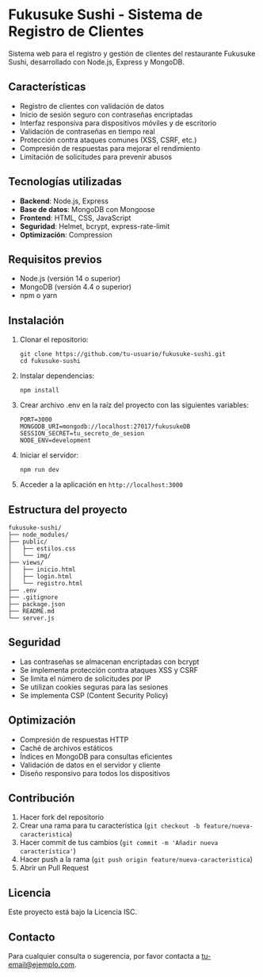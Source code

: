 # Fukusuke Sushi - Sistema de Registro de Clientes

Sistema web para el registro y gestión de clientes del restaurante Fukusuke Sushi, desarrollado con Node.js, Express y MongoDB.

## Características

- Registro de clientes con validación de datos
- Inicio de sesión seguro con contraseñas encriptadas
- Interfaz responsiva para dispositivos móviles y de escritorio
- Validación de contraseñas en tiempo real
- Protección contra ataques comunes (XSS, CSRF, etc.)
- Compresión de respuestas para mejorar el rendimiento
- Limitación de solicitudes para prevenir abusos

## Tecnologías utilizadas

- **Backend**: Node.js, Express
- **Base de datos**: MongoDB con Mongoose
- **Frontend**: HTML, CSS, JavaScript
- **Seguridad**: Helmet, bcrypt, express-rate-limit
- **Optimización**: Compression

## Requisitos previos

- Node.js (versión 14 o superior)
- MongoDB (versión 4.4 o superior)
- npm o yarn

## Instalación

1. Clonar el repositorio:
   ```
   git clone https://github.com/tu-usuario/fukusuke-sushi.git
   cd fukusuke-sushi
   ```

2. Instalar dependencias:
   ```
   npm install
   ```

3. Crear archivo .env en la raíz del proyecto con las siguientes variables:
   ```
   PORT=3000
   MONGODB_URI=mongodb://localhost:27017/fukusukeDB
   SESSION_SECRET=tu_secreto_de_sesion
   NODE_ENV=development
   ```

4. Iniciar el servidor:
   ```
   npm run dev
   ```

5. Acceder a la aplicación en `http://localhost:3000`

## Estructura del proyecto

```
fukusuke-sushi/
├── node_modules/
├── public/
│   ├── estilos.css
│   └── img/
├── views/
│   ├── inicio.html
│   ├── login.html
│   └── registro.html
├── .env
├── .gitignore
├── package.json
├── README.md
└── server.js
```

## Seguridad

- Las contraseñas se almacenan encriptadas con bcrypt
- Se implementa protección contra ataques XSS y CSRF
- Se limita el número de solicitudes por IP
- Se utilizan cookies seguras para las sesiones
- Se implementa CSP (Content Security Policy)

## Optimización

- Compresión de respuestas HTTP
- Caché de archivos estáticos
- Índices en MongoDB para consultas eficientes
- Validación de datos en el servidor y cliente
- Diseño responsivo para todos los dispositivos

## Contribución

1. Hacer fork del repositorio
2. Crear una rama para tu característica (`git checkout -b feature/nueva-caracteristica`)
3. Hacer commit de tus cambios (`git commit -m 'Añadir nueva característica'`)
4. Hacer push a la rama (`git push origin feature/nueva-caracteristica`)
5. Abrir un Pull Request

## Licencia

Este proyecto está bajo la Licencia ISC.

## Contacto

Para cualquier consulta o sugerencia, por favor contacta a [tu-email@ejemplo.com](mailto:tu-email@ejemplo.com). 